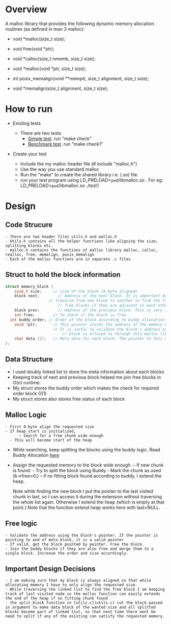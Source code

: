 # Overview
 A malloc library that provides the following dynamic memory allocation routines (as defined in man 3 malloc):

- void *malloc(size_t size);
- void free(void *ptr);
- void *calloc(size_t nmemb, size_t size);
- void *realloc(void *ptr, size_t size);

- int posix_memalign(void **memptr, size_t alignment, size_t size);
- void *memalign(size_t alignment, size_t size);

# How to run
- Existing tests
  - There are two tests
      - [Simple test](test1.c). run "make check"
      - [Benchmark test](t-test1.c). run "make check1"

- Create your test
  - Include the my malloc header file (# include "malloc.h")
  - Use the way you use standard malloc
  - Run the "make" to create the shared library i.e. (.so) file
  - run your test program using LD_PRELOAD=`pwd`/libmalloc.so <your output file>. For eg: LD_PRELOAD=`pwd`/libmalloc.so ./test1

# Design
## Code Strucure
	- There are two header files utils.h and malloc.h
	- Utils.h contains all the helper functions like aligning the size, splitting blocks etc.
	- malloc.h contains the functions of malloc library malloc, calloc, realloc, free, memalign, posix_memalign
	- Each of the malloc functions are in separate .c files

## Struct to hold the block information
```c
struct memory_block {
	size_t size;     // size of the block (8-byte aligned)
	block next;  	   // Address of the next block. It is important because we want to
              	   // traverse from one block to another to find the free block and also join the
            		   // free blocks if they are adjacent to each other to decrease fregmentation
	block prev; 	   // Address of the previous block. This is very important during free to combine adjacent free blocks
	int free; 	     // To check if the block is free
  int buddy_order; // Order of the block according to buddy allocation
	void *ptr; 	     // This pointer stores the address of the memory block's data i.e. end of block's address.
           		     // It is useful to validate the block's address as it tells us that the
			             // block is alloced to through this malloc library.
	char data [1]; 	 // Meta data for each block. The pointer to this mark the end of block.
};
```

## Data Structure
- I used doubly linked list to store the meta information about each blocks
- Keeping track of next and previous block helped me join free blocks in O(n) runtime.
- My struct stores the buddy order which makes the check for required order block O(1)
- My struct stores also stores free status of each block

## Malloc Logic
	- First 8-byte align the requested size
	- If heap_start is initialized,
		  – Search for a free chunk wide enough
      - This will become start of the heap
  - While searching, keep splitting the blocks using the buddy logic. Read Buddy Allocation [here](https://en.wikipedia.org/wiki/Buddy_memory_allocation)
  - Assign the requested memory to the block wide enough.
	– If new chunk is found:
		- Try to split the block using Buddy
		- Mark the chunk as used (b->free=0;)
		– if no fitting block found according to buddy, I extend the heap.

	Note while finding the new block I put the pointer to the last visited chunk in
	last, so I can access it during the extension without traversing the whole list
	again. Otherwise I extend the heap (which is empty at that point.)
	Note that the function extend heap works here with last=NULL.

  ## Free logic
    - Validate the address using the block's pointer. If the pointer is pointing to end of meta block, it is a valid pointer
    - If valid, get the block pointed by pointer. Free the block.
    - Join the buddy blocks if they are also free and merge them to a single block. Increase the order and size accordingly.

  ## Important Design Decisions
  	- I am making sure that my block is always aligned so that while allocating memory I have to only align the requested size.
  	- While traversing the linked list to find the free block I am keeping track of last visited node so the malloc function can easily extends the end of the heap if no fitting chunk found
  	- the split_block function in [utils.c](utils.c) cut the block passed in argument to make data block of the wanted size and all splitted blocks become part of linked list, so that next time there wont be need to split if any of the existing can satisfy the requested memory.
